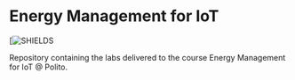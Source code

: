 # Energy Management for IoT
[![SHIELDS](https://img.shields.io/badge/development-ongoing-yellow)

Repository containing the labs delivered to the course Energy Management for IoT @ Polito.
